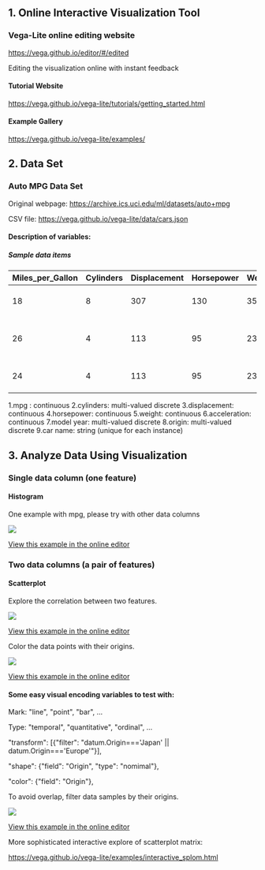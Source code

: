 ## 1. Online Interactive Visualization Tool

### Vega-Lite online editing website

https://vega.github.io/editor/#/edited

Editing the visualization online with instant feedback

#### Tutorial Website

https://vega.github.io/vega-lite/tutorials/getting_started.html

#### Example Gallery

https://vega.github.io/vega-lite/examples/

## 2. Data Set

### Auto MPG Data Set

Original webpage: https://archive.ics.uci.edu/ml/datasets/auto+mpg

CSV file: https://vega.github.io/vega-lite/data/cars.json

#### Description of variables:

##### Sample data items

| Miles_per_Gallon  | Cylinders | Displacement | Horsepower | Weight_in_lbs | Acceleration | Year | origin | Name|
| ------------- | ------------- | ------------- | ------------- | ------------- | ------------- | ------------- | ------------- | ------------- |
| 18 | 8 | 307 | 130 | 3504 | 12 | 1970-01-01 | USA | chevrolet chevelle malibu |
| 26  | 4 | 113 | 95 | 2372 | 15 | 1970-01-01 | Europe | volkswagen 1131 deluxe sedan |
| 24 | 4 | 113 | 95 | 2372 | 15 | 1970-01-01 | Japan | toyota corona mark ii |

1.mpg : continuous 
2.cylinders: multi-valued discrete 
3.displacement: continuous 
4.horsepower: continuous 
5.weight: continuous 
6.acceleration: continuous 
7.model year: multi-valued discrete 
8.origin: multi-valued discrete
9.car name: string (unique for each instance)

## 3. Analyze Data Using Visualization

### Single data column (one feature)

#### Histogram

One example with mpg, please try with other data columns

![](http://pixel.ecn.purdue.edu:8080/~zhao413/auto_mpg_hist_mpg.png)

[View this example in the online editor](https://vega.github.io/editor/#/url/vega-lite/N4KABGBEAkDODGALApgWwIaQFxUQFzwAdYsB6UgN2QHN0A6agSz0QFcAjOxge1IRQyUa6ALQAbZskoBmOgCtY3AHaQANOCgATdHkw5QECJFYAnMdi070peOhOx5ilRoC+6oxhMBrC5HZ21DUhkJXhuTUYlagsDQ0gADxiNQyh2SIs8E1ZkdxSoADNGZDFNXwBZRjFkWAB9QmQTGoBxdDExZUC8qDwAT3rfAEdWdCU8Zh1GKkhksDcZyB6krsh0amoTYTxkXzDWUc68yF7+nEghkbHdMamZl1cQFyA)

### Two data columns (a pair of features)
#### Scatterplot
Explore the correlation between two features.

![](http://pixel.ecn.purdue.edu:8080/~zhao413/auto_mpg_scatterplot_mpg_horsepower.png)

[View this example in the online editor](https://vega.github.io/editor/#/url/vega-lite/N4KABGBEAkDODGALApgWwIaQFxUQFzwAdYsB6UgN2QHN0A6agSz0QFcAjOxge1IRQyUa6ALQAbZskoBmOgCtY3AHaQANOCgATdHkw5QECJFYAnMdi070peOhOx5ilRoC+6oxhMBrC5ELdGJTw1DUhkJXhuTUDqCwNDSAAPOI1DKAAzRmQxTV8AWUYxZFgAfUJkExKAcXQxMWUQtKM8AE9y3wBHVnQg5h1GKkhUsDdhyBaUpoysnN8ACW57ZH8AdwrGpshW9pxILp68PsPB4ZdXEBcgA)

Color the data points with their origins.

![](http://pixel.ecn.purdue.edu:8080/~zhao413/auto_mpg_color_origin.png)

[View this example in the online editor](https://vega.github.io/editor/#/url/vega-lite/N4KABGBEAkDODGALApgWwIaQFxUQFzwAdYsB6UgN2QHN0A6agSz0QFcAjOxge1IRQyUa6ALQAbZskoBmOgCtY3AHaQANOCgATdHkw5QECJFYAnMdi070peOhOx5ilRoC+6oxhMBrC5ELdGJTw1DUhkJXhuTUDqCwNDSAAPOI1DKAAzRmQxTV8AWUYxZFgAfUJkExKAcXQxMWUQtKM8AE9y3wBHVnQg5h1GKkhUsDdhyBaUpoysnN8ACW57ZH8AdwrGpshW9pxILp68PsPB4dG0yEj6k0nNzOzc3YB5E0YmZzSXVxAXIA)

#### Some easy visual encoding variables to test with:

Mark: "line", "point", "bar", ...

Type: "temporal", "quantitative", "ordinal", ...

"transform": [{"filter": "datum.Origin==='Japan' || datum.Origin==='Europe'"}],

"shape": {"field": "Origin", "type": "nomimal"},

"color": {"field": "Origin"},

To avoid overlap, filter data samples by their origins.

![](http://pixel.ecn.purdue.edu:8080/~zhao413/auto_mpg_filter.png)

[View this example in the online editor](https://vega.github.io/editor/#/url/vega-lite/N4KABGBEAkDODGALApgWwIaQFxUQFzwAdYsB6UgN2QHN0A6agSz0QFcAjOxge1IRQyUa6ALQAbZskoBmOgCtY3AHaQANOCgATdHkw5QECJFYAnMdi070peOhOx5ilRoC+6oxhMBrC5ELdGJTw1DUg8E3QlWAAzbhNUCwBtYEhoxjE8ZBNfbTxWVDoAeRNGJiUAXkqAcgApdEJIqrAAH2awXPyikrLK8qqAUVNuQmQqyBcAXXcoZCV4bk1A6gsDQ0gADxWNQyg05DFNXwBZdORYAH0Rk3OAcXQxMWUQnaM8AE8R3wBHVki8Zh0jCokG2YDcoMgby2L12jH2hxwkAAEnFYMh-AB3LLPF5hD7Ib6-IIA-7A0HgnaQeaPbL6UFGPYHXzFUqBEE7FyuEAuIA)

More sophisticated interactive explore of scatterplot matrix:

https://vega.github.io/vega-lite/examples/interactive_splom.html


